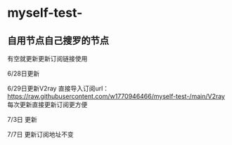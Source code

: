 # myself-test-
## 自用节点自己搜罗的节点

有空就更新更新订阅链接使用

6/28日更新

6/29日更新V2ray  直接导入订阅url：https://raw.githubusercontent.com/w1770946466/myself-test-/main/V2ray 每次更新直接更新订阅更方便

7/3日 更新

7/7日  更新订阅地址不变
